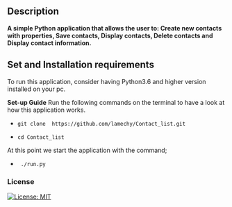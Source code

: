 ## Description
**A simple Python application that allows the user to: Create new contacts with properties, Save contacts, Display contacts, Delete contacts and Display contact information.**

## Set and Installation requirements

To run this application, consider having Python3.6 and higher version installed on your pc.

**Set-up Guide**
Run the following commands on the terminal to have  a look at how this application works.

- `git clone  https://github.com/lamechy/Contact_list.git`

- `cd Contact_list`

At this point we start the application with the command;

- ` ./run.py`

### License
[![License: MIT](https://img.shields.io/badge/License-MIT-yellow.svg)](https://opensource.org/licenses/MIT)